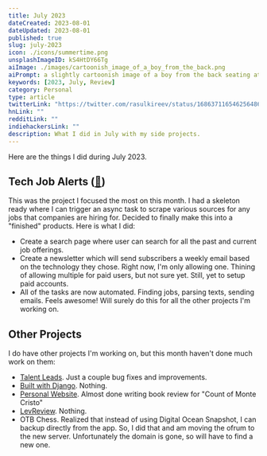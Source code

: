 ```yaml
---
title: July 2023
dateCreated: 2023-08-01
dateUpdated: 2023-08-01
published: true
slug: july-2023
icon: ./icons/summertime.png
unsplashImageID: kS4HtDY66Tg
aiImage: ./images/cartoonish_image_of_a_boy_from_the_back.png
aiPrompt: a slightly cartoonish image of a boy from the back seating at a wooden desk with a laptop in a grassy field overlooking a huge waterfall with a lake, sunny day --v 5 --ar 2:1
keywords: [2023, July, Review]
category: Personal
type: article
twitterLink: "https://twitter.com/rasulkireev/status/1686371165462564864"
hnLink: ""
redditLink: ""
indiehackersLink: ""
description: What I did in July with my side projects.
---
```


Here are the things I did during July 2023.

## Tech Job Alerts ([🔗](https://gettjalerts.com/))

This was the project I focused the most on this month. I had a skeleton ready where I can trigger an async task to scrape various sources for any jobs that companies are hiring for. Decided to finally make this into a "finished" products. Here is what I did:

- Create a search page where user can search for all the past and current job offerings.
- Create a newsletter which will send subscribers a weekly email based on the technology they chose. Right now, I'm only allowing one. Thining of allowing multiple for paid users, but not sure yet. Still, yet to setup paid accounts.
- All of the tasks are now automated. Finding jobs, parsing texts, sending emails. Feels awesome! Will surely do this for all the other projects I'm working on.

## Other Projects

I do have other projects I'm working on, but this month haven't done much work on them:

- [Talent Leads](https://gettalentleads.com). Just a couple bug fixes and improvements.
- [Built with Django](https://builtwithdjango.com). Nothing.
- [Personal Website](https://rasulkireev.com). Almost done writing book review for "Count of Monte Cristo"
- [LevReview](https://levreview.com). Nothing.
- OTB Chess. Realized that instead of using Digital Ocean Snapshot, I can backup directly from the app. So, I did that and am moving the ofrum to the new server. Unfortunately the domain is gone, so will have to find a new one.
